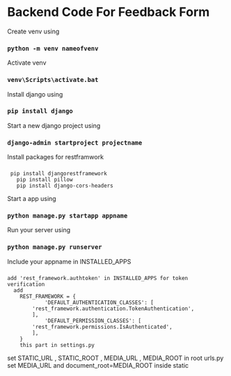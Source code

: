 <h1>Backend Code For Feedback Form</h1>

Create venv using
### `python -m venv nameofvenv`

Activate venv
### `venv\Scripts\activate.bat`

Install django using
### `pip install django`

Start a new django project using
### `django-admin startproject projectname`

Install packages for restframwork
### 
     pip install djangorestframework
	   pip install pillow
	   pip install django-cors-headers

Start a app using
### `python manage.py startapp appname`

Run your server using
### `python manage.py runserver`

Include your appname in INSTALLED_APPS
###
    add 'rest_framework.authtoken' in INSTALLED_APPS for token verification
	  add 
		REST_FRAMEWORK = {
    			'DEFAULT_AUTHENTICATION_CLASSES': [
			'rest_framework.authentication.TokenAuthentication',
			],
    			'DEFAULT_PERMISSION_CLASSES': [
			'rest_framework.permissions.IsAuthenticated',
			],
		}
		this part in settings.py
  
set STATIC_URL , STATIC_ROOT , MEDIA_URL , MEDIA_ROOT
in root urls.py set MEDIA_URL and document_root=MEDIA_ROOT inside static
